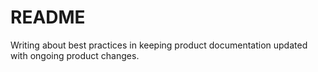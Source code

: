 # README

Writing about best practices in keeping product documentation updated with ongoing product changes.

